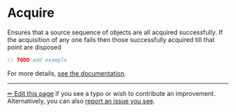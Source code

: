 # Acquire

Ensures that a source sequence of objects are all acquired successfully. If
the acquisition of any one fails then those successfully acquired till that
point are disposed

```c# --destination-file ../code/Program.cs --region statements --project ../code/TryMoreLinq.csproj
// TODO add example
```

For more details, [see the documentation][doc].

---

[&#x270F; Edit this page][edit] if you see a typo or wish to contribute an
improvement. Alternatively, you can also [report an issue you see][issue].


[edit]: https://github.com/morelinq/try/edit/master/m/acquire.md
[issue]: https://github.com/morelinq/try/issues/new?title=Acquire
[doc]: https://morelinq.github.io/3.1/ref/api/html/M_MoreLinq_MoreEnumerable_Acquire__1.htm
